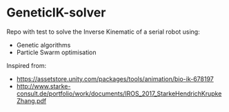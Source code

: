# GeneticIK-solver

Repo with test to solve the Inverse Kinematic of a serial robot using:
* Genetic algorithms 
* Particle Swarm optimisation 

Inspired from:
* https://assetstore.unity.com/packages/tools/animation/bio-ik-678197
* http://www.starke-consult.de/portfolio/work/documents/IROS_2017_StarkeHendrichKrupkeZhang.pdf
